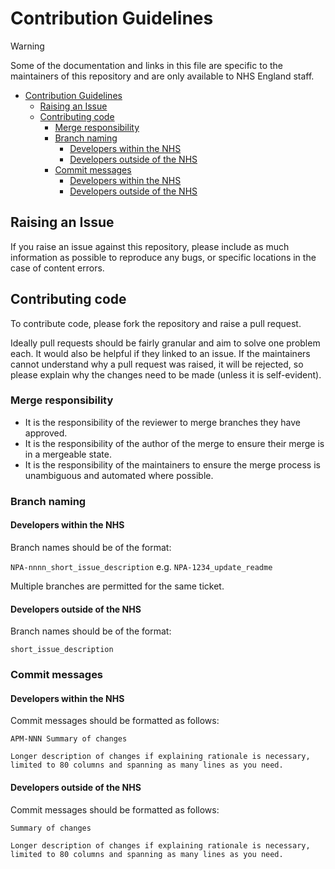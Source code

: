 # Contribution Guidelines

> [!WARNING]
> Some of the documentation and links in this file are specific to the maintainers of this repository and are only available to NHS England staff.

- [Contribution Guidelines](#contribution-guidelines)
  - [Raising an Issue](#raising-an-issue)
  - [Contributing code](#contributing-code)
    - [Merge responsibility](#merge-responsibility)
    - [Branch naming](#branch-naming)
      - [Developers within the NHS](#developers-within-the-nhs)
      - [Developers outside of the NHS](#developers-outside-of-the-nhs)
    - [Commit messages](#commit-messages)
      - [Developers within the NHS](#developers-within-the-nhs-1)
      - [Developers outside of the NHS](#developers-outside-of-the-nhs-1)

## Raising an Issue

If you raise an issue against this repository, please include as much information as possible to reproduce any bugs,
or specific locations in the case of content errors.

## Contributing code

To contribute code, please fork the repository and raise a pull request.

Ideally pull requests should be fairly granular and aim to solve one problem each. It would also be helpful if they
linked to an issue. If the maintainers cannot understand why a pull request was raised, it will be rejected,
so please explain why the changes need to be made (unless it is self-evident).

### Merge responsibility

- It is the responsibility of the reviewer to merge branches they have approved.
- It is the responsibility of the author of the merge to ensure their merge is in a mergeable state.
- It is the responsibility of the maintainers to ensure the merge process is unambiguous and automated where possible.

### Branch naming

#### Developers within the NHS

Branch names should be of the format:

`NPA-nnnn_short_issue_description`
e.g. `NPA-1234_update_readme`

Multiple branches are permitted for the same ticket.

#### Developers outside of the NHS

Branch names should be of the format:

`short_issue_description`

### Commit messages

#### Developers within the NHS

Commit messages should be formatted as follows:

```gitcommit
APM-NNN Summary of changes

Longer description of changes if explaining rationale is necessary,
limited to 80 columns and spanning as many lines as you need.
```

#### Developers outside of the NHS

Commit messages should be formatted as follows:

```gitcommit
Summary of changes

Longer description of changes if explaining rationale is necessary,
limited to 80 columns and spanning as many lines as you need.
```
